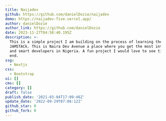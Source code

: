 ```yaml
---
title: Naijadev
github: https://github.com/danielDozie/naijadev
demo: https://naijadev-five.vercel.app/
author: danielDozie
author_link: https://github.com/danielDozie
date: 2023-11-27T04:58:40.195Z
description: >-
  This is a simple project I am building on the process of learning the
  JAMSTACk. This is Naira Dev Avenue a place where you get the most intelligent
  and smart developers in Nigeria. A fun project I would love to see till the
  end.
ssg:
  - Nextjs
css:
  - Bootstrap
ui: []
cms: []
category: []
draft: false
publish_date: '2021-03-04T17:09:46Z'
update_date: '2022-09-29T07:06:12Z'
github_star: 0
github_fork: 0
---
```

